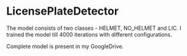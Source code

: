 # LicensePlateDetector

The model consists of two classes - HELMET, NO_HELMET and LIC. I trained the model till 4000 iterations with different configurations.

Complete model is present in my GoogleDrive.
